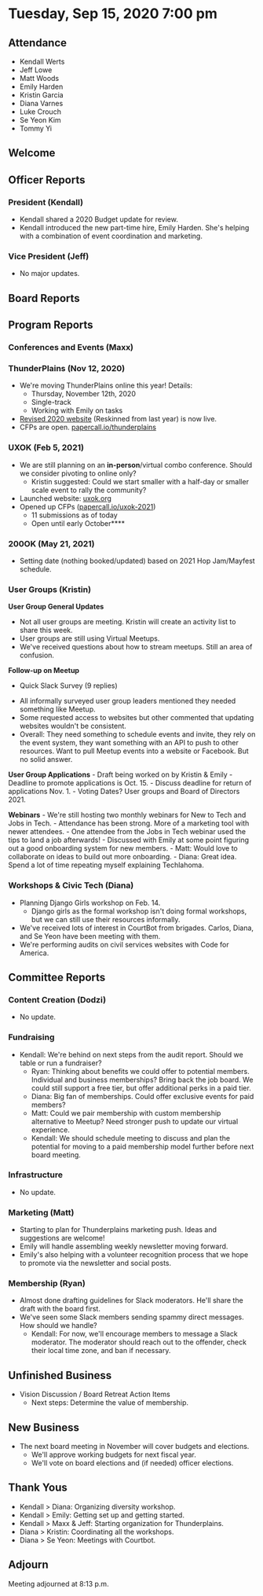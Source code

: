 # Tuesday, Sep 15, 2020 7:00 pm

## Attendance

- Kendall Werts
- Jeff Lowe
- Matt Woods
- Emily Harden
- Kristin Garcia
- Diana Varnes
- Luke Crouch
- Se Yeon Kim
- Tommy Yi

## Welcome

## Officer Reports

### President (Kendall)

- Kendall shared a 2020 Budget update for review.
- Kendall introduced the new part-time hire, Emily Harden. She's helping with a combination of event coordination and marketing.

### Vice President (Jeff)

- No major updates.

## Board Reports

## Program Reports

### Conferences and Events (Maxx)

### ThunderPlains (Nov 12, 2020)

- We're moving ThunderPlains online this year! Details:
  - Thursday, November 12th, 2020
  - Single-track
  - Working with Emily on tasks
- [Revised 2020 website](https://2020.thunderplainsconf.com/) (Reskinned from last year) is now live.
- CFPs are open. [papercall.io/thunderplains](https://www.papercall.io/thunderplains)

### UXOK (Feb 5, 2021)

- We are still planning on an **in-person**/virtual combo conference. Should we consider pivoting to online only?
  - Kristin suggested: Could we start smaller with a half-day or smaller scale event to rally the community?
- Launched website: [uxok.org](https://uxok.org)
- Opened up CFPs ([papercall.io/uxok-2021](https://www.papercall.io/uxok-2021))
  - 11 submissions as of today
  - Open until early October\*\*\*\*

### 200OK (May 21, 2021)

- Setting date (nothing booked/updated) based on 2021 Hop Jam/Mayfest schedule.

### User Groups (Kristin)

**User Group General Updates**

- Not all user groups are meeting. Kristin will create an activity list to share this week.
- User groups are still using Virtual Meetups.
- We've received questions about how to stream meetups. Still an area of confusion.

**Follow-up on Meetup**

- Quick Slack Survey (9 replies)

* All informally surveyed user group leaders mentioned they needed something like Meetup.
* Some requested access to websites but other commented that updating websites wouldn't be consistent.
* Overall: They need something to schedule events and invite, they rely on the event system, they want something with an API to push to other resources. Want to pull Meetup events into a website or Facebook. But no solid answer.

**User Group Applications** - Draft being worked on by Kristin & Emily - Deadline to promote applications is Oct. 15. - Discuss deadline for return of applications Nov. 1. - Voting Dates? User groups and Board of Directors 2021.

**Webinars** - We're still hosting two monthly webinars for New to Tech and Jobs in Tech. - Attendance has been strong. More of a marketing tool with newer attendees. - One attendee from the Jobs in Tech webinar used the tips to land a job afterwards! - Discussed with Emily at some point figuring out a good onboarding system for new members. - Matt: Would love to collaborate on ideas to build out more onboarding. - Diana: Great idea. Spend a lot of time repeating myself explaining Techlahoma.

### Workshops & Civic Tech (Diana)

- Planning Django Girls workshop on Feb. 14.
  - Django girls as the formal workshop isn't doing formal workshops, but we can still use their resources informally.
- We've received lots of interest in CourtBot from brigades. Carlos, Diana, and Se Yeon have been meeting with them.
- We're performing audits on civil services websites with Code for America.

## Committee Reports

### Content Creation (Dodzi)

- No update.

### Fundraising

- Kendall: We're behind on next steps from the audit report. Should we table or run a fundraiser?
  - Ryan: Thinking about benefits we could offer to potential members. Individual and business memberships? Bring back the job board. We could still support a free tier, but offer additional perks in a paid tier.
  - Diana: Big fan of memberships. Could offer exclusive events for paid members?
  - Matt: Could we pair membership with custom membership alternative to Meetup? Need stronger push to update our virtual experience.
  - Kendall: We should schedule meeting to discuss and plan the potential for moving to a paid membership model further before next board meeting.

### Infrastructure

- No update.

### Marketing (Matt)

- Starting to plan for Thunderplains marketing push. Ideas and suggestions are welcome!
- Emily will handle assembling weekly newsletter moving forward.
- Emily's also helping with a volunteer recognition process that we hope to promote via the newsletter and social posts.

### Membership (Ryan)

- Almost done drafting guidelines for Slack moderators. He'll share the draft with the board first.
- We've seen some Slack members sending spammy direct messages. How should we handle?
  - Kendall: For now, we'll encourage members to message a Slack moderator. The moderator should reach out to the offender, check their local time zone, and ban if necessary.

## Unfinished Business

- Vision Discussion / Board Retreat Action Items
  - Next steps: Determine the value of membership.

## New Business

- The next board meeting in November will cover budgets and elections.
  - We'll approve working budgets for next fiscal year.
  - We'll vote on board elections and (if needed) officer elections.

## Thank Yous

- Kendall > Diana: Organizing diversity workshop.
- Kendall > Emily: Getting set up and getting started.
- Kendall > Maxx & Jeff: Starting organization for Thunderplains.
- Diana > Kristin: Coordinating all the workshops.
- Diana > Se Yeon: Meetings with Courtbot.

## Adjourn

Meeting adjourned at 8:13 p.m.
